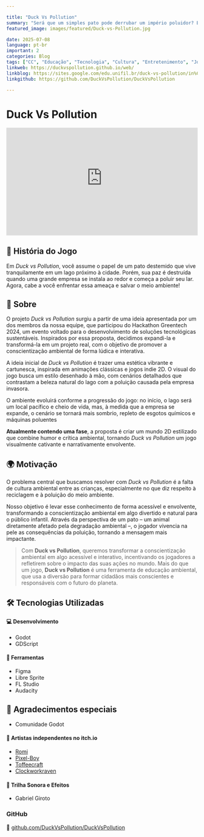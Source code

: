 ```yaml
---

title: "Duck Vs Pollution"
summary: "Será que um simples pato pode derrubar um império poluidor? Em Duck vs Pollution, a resposta está em suas asas!"
featured_image: images/featured/Duck-vs-Pollution.jpg

date: 2025-07-08
language: pt-br
important: 2
categories: Blog
tags: ["CC", "Educação", "Tecnologia", "Cultura", "Entretenimento", "Jogo"] 
linkweb: https://duckvspollution.github.io/web/
linkblog: https://sites.google.com/edu.unifil.br/duck-vs-pollution/in%C3%ADcio?authuser=0
linkgithub: https://github.com/DuckVsPollution/DuckVsPollution

---
```


<h1 class="text-center">Duck Vs Pollution</h1>

<div style="position:relative;padding-bottom:56.25%;height:0;overflow:hidden;max-width:100%;">
<iframe style="position:absolute;top:0;left:0;height:100%;width:100%;" src="https://www.youtube-nocookie.com/embed/rIa6E_RJk8A?controls=1&modestbranding=0" frameborder="0" referrerpolicy="strict-origin-when-cross-origin" allowfullscreen></iframe>
</div>

## 🦆 História do Jogo
Em *Duck vs Pollution*, você assume o papel de um pato destemido que vive tranquilamente em um lago próximo à cidade. Porém, sua paz é destruída quando uma grande empresa se instala ao redor e começa a poluir seu lar. Agora, cabe a você enfrentar essa ameaça e salvar o meio ambiente!

## 🐣 Sobre
O projeto *Duck vs Pollution* surgiu a partir de uma ideia apresentada por um dos membros da nossa equipe, que participou do Hackathon Greentech 2024, um evento voltado para o desenvolvimento de soluções tecnológicas sustentáveis. Inspirados por essa proposta, decidimos expandi-la e transformá-la em um projeto real, com o objetivo de promover a conscientização ambiental de forma lúdica e interativa.

A ideia inicial de *Duck vs Pollution* é trazer uma estética vibrante e cartunesca, inspirada em animações clássicas e jogos indie 2D. O visual do jogo busca um estilo desenhado à mão, com cenários detalhados que contrastam a beleza natural do lago com a poluição causada pela empresa invasora.

O ambiente evoluirá conforme a progressão do jogo: no início, o lago será um local pacífico e cheio de vida, mas, à medida que a empresa se expande, o cenário se tornará mais sombrio, repleto de esgotos químicos e máquinas poluentes

**Atualmente contendo uma fase**, a proposta é criar um mundo 2D estilizado que combine humor e crítica ambiental, tornando *Duck vs Pollution* um jogo visualmente cativante e narrativamente envolvente.

## 🌍 Motivação
O problema central que buscamos resolver com *Duck vs Pollution* é a falta de cultura ambiental entre as crianças, especialmente no que diz respeito à reciclagem e à poluição do meio ambiente.

Nosso objetivo é levar esse conhecimento de forma acessível e envolvente, transformando a conscientização ambiental em algo divertido e natural para o público infantil. Através da perspectiva de um pato – um animal diretamente afetado pela degradação ambiental –, o jogador vivencia na pele as consequências da poluição, tornando a mensagem mais impactante.

>Com **Duck vs Pollution**, queremos transformar a conscientização ambiental em algo acessível e interativo, incentivando os jogadores a refletirem sobre o impacto das suas ações no mundo. Mais do que um jogo, **Duck vs Pollution** é uma ferramenta de educação ambiental, que usa a diversão para formar cidadãos mais conscientes e responsáveis com o futuro do planeta.

## 🛠️ Tecnologias Utilizadas

#### 💻 Desenvolvimento
+ Godot
+ GDScript

#### 🧰 Ferramentas
+ Figma
+ Libre Sprite
+ FL Studio
+ Audacity

## 🙏 Agradecimentos especiais
- Comunidade Godot

#### 🎨 Artistas independentes no itch.io
- <a href="https://romiro.itch.io/" target="_blank">Romi</a>
- <a href="https://pixel-boy.itch.io" target="_blank">Pixel-Boy</a>
- <a href="https://toffeecraft.itch.io/" target="_blank">Toffeecraft</a>
- <a href="https://clockworkraven.itch.io/" target="_blank">Clockworkraven</a>

#### 🎵 Trilha Sonora e Efeitos
- Gabriel Giroto

### GitHub

🔗 <a href="https://github.com/DuckVsPollution/DuckVsPollution/" target="_blank">github.com/DuckVsPollution/DuckVsPollution</a>
